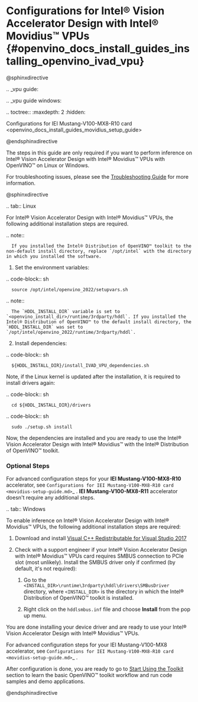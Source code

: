 # Configurations for Intel® Vision Accelerator Design with Intel® Movidius™ VPUs  {#openvino_docs_install_guides_installing_openvino_ivad_vpu}

@sphinxdirective

.. _vpu guide:

.. _vpu guide windows:

.. toctree::
   :maxdepth: 2
   :hidden:

   Configurations for IEI Mustang-V100-MX8-R10 card <openvino_docs_install_guides_movidius_setup_guide>
        
@endsphinxdirective


The steps in this guide are only required if you want to perform inference on Intel® Vision Accelerator Design with Intel® Movidius™ VPUs with OpenVINO™ on Linux or Windows.

For troubleshooting issues, please see the [Troubleshooting Guide](troubleshooting.md) for more information.

@sphinxdirective

.. tab:: Linux

   For Intel® Vision Accelerator Design with Intel® Movidius™ VPUs, the following additional installation steps are required.

   .. note:: 
   
      If you installed the Intel® Distribution of OpenVINO™ toolkit to the non-default install directory, replace `/opt/intel` with the directory in which you installed the software.

   1. Set the environment variables:

   .. code-block:: sh

      source /opt/intel/openvino_2022/setupvars.sh
   
   .. note:: 
   
      The `HDDL_INSTALL_DIR` variable is set to `<openvino_install_dir>/runtime/3rdparty/hddl`. If you installed the Intel® Distribution of OpenVINO™ to the default install directory, the `HDDL_INSTALL_DIR` was set to `/opt/intel/openvino_2022/runtime/3rdparty/hddl`.

   2. Install dependencies:

   .. code-block:: sh

      ${HDDL_INSTALL_DIR}/install_IVAD_VPU_dependencies.sh
   
   Note, if the Linux kernel is updated after the installation, it is required to install drivers again: 

   .. code-block:: sh

      cd ${HDDL_INSTALL_DIR}/drivers
   
   .. code-block:: sh

      sudo ./setup.sh install
   
   Now, the dependencies are installed and you are ready to use the Intel® Vision Accelerator Design with Intel® Movidius™ with the Intel® Distribution of OpenVINO™ toolkit.

   ### Optional Steps

   For advanced configuration steps for your **IEI Mustang-V100-MX8-R10** accelerator, see `Configurations for IEI Mustang-V100-MX8-R10 card <movidius-setup-guide.md>`_ . **IEI Mustang-V100-MX8-R11** accelerator doesn't require any additional steps. 

.. tab:: Windows

   To enable inference on Intel® Vision Accelerator Design with Intel® Movidius™ VPUs, the following additional installation steps are required:

   1. Download and install <a href="https://www.microsoft.com/en-us/download/details.aspx?id=48145">Visual C++ Redistributable for Visual Studio 2017</a>

   2. Check with a support engineer if your Intel® Vision Accelerator Design with Intel® Movidius™ VPUs card requires SMBUS connection to PCIe slot (most unlikely). Install the SMBUS driver only if confirmed (by default, it's not required):

      1. Go to the `<INSTALL_DIR>\runtime\3rdparty\hddl\drivers\SMBusDriver` directory, where `<INSTALL_DIR>` is the directory in which the Intel® Distribution of OpenVINO™ toolkit is installed.
      
      2. Right click on the `hddlsmbus.inf` file and choose **Install** from the pop up menu.

   You are done installing your device driver and are ready to use your Intel® Vision Accelerator Design with Intel® Movidius™ VPUs.

   For advanced configuration steps for your IEI Mustang-V100-MX8 accelerator, see `Configurations for IEI Mustang-V100-MX8-R10 card <movidius-setup-guide.md>`_ .

   After configuration is done, you are ready to go to <a href="openvino_docs_install_guides_installing_openvino_windows.html#get-started">Start Using the Toolkit</a> section to learn the basic OpenVINO™ toolkit workflow and run code samples and demo applications.


@endsphinxdirective
